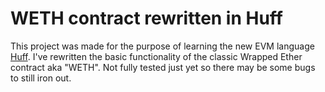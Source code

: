 # WETH contract rewritten in Huff

This project was made for the purpose of learning the new EVM language [Huff](https://huff.sh/).
I've rewritten the basic functionality of the classic Wrapped Ether contract aka
"WETH". Not fully tested just yet so there may be some bugs to still iron out.

